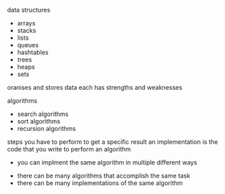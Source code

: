 data structures
* arrays
* stacks
* lists
* queues
* hashtables
* trees
* heaps
* sets

oranises and stores data
each has strengths and weaknesses

algorithms
* search algorithms
* sort algorithms
* recursion algorithms

steps you have to perform to get a specific result
an implementation is the code that you write to perform an algorithm
* you can implment the same algorithm in multiple different ways

- there can be many algorithms that accomplish the same task
- there can be many implementations of the same algorithm








